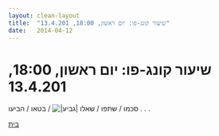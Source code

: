 ```yaml
---
layout: clean-layout
title:  "שיעור קונג-פו: יום ראשון, 18:00, 13.4.201"
date:   2014-04-12
---
```

# שיעור קונג-פו: יום ראשון, 18:00, 13.4.201 
סכמו / שתפו / שאלו <img src="http://www.timg.co.il/tapuzForum/images/Emo106.gif" alt="|גביע|"> / בטאו / הביעו . . .

<a href="javascript:history.back()">בית</a>